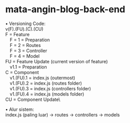 # mata-angin-blog-back-end

• Versioning Code:\
v(F).(FU).(C).(CU)\
F = Feature\
&emsp;F = 1 = Preparation\
&emsp;F = 2 = Routes\
&emsp;F = 3 = Controller\
&emsp;F = 4 = Model\
FU = Feature Update (current version of feature)\
&emsp;v1.1 = Preparation\
C = Component\
&emsp;v1.(FU).1 = index.js (outermost)\
&emsp;v1.(FU).2 = index.js (routes folder)\
&emsp;v1.(FU).3 = index.js (controllers folder)\
&emsp;v1.(FU).4 = index.js (models folder)\
CU = Component Update\

• Alur sistem:\
index.js (paling luar) -> routes -> controllers -> models

